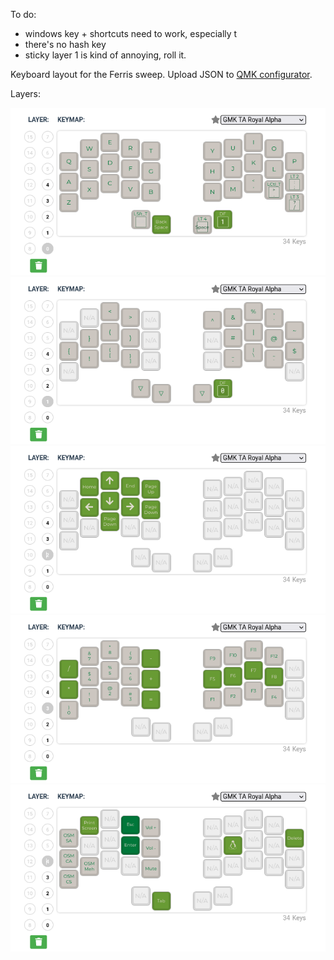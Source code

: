 To do:

- windows key + shortcuts need to work, especially t
- there's no hash key
- sticky layer 1 is kind of annoying, roll it.

Keyboard layout for the Ferris sweep. Upload JSON to [QMK configurator](https://config.qmk.fm/#/ferris/sweep/LAYOUT_split_3x5_2).

Layers:

![](./images/layer0.png)
![](./images/layer1.png)
![](./images/layer2.png)
![](./images/layer3.png)
![](./images/layer4.png)

